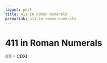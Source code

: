 ```yaml
---
layout: post
title: 411 in Roman Numerals
permalink: 411-in-roman-numerals
---
```


# 411 in Roman Numerals

411 = CDXI
